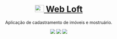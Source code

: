 <h1 align="center">
    <a href="/">
        <img src="https://static.thenounproject.com/png/60716-200.png" alt="Web Loft" width="30" height="24">
                    Web Loft
    </a>
</h1>
<p align="center"> Aplicação de cadastramento de imóveis e mostruário.</p>

<p align="center">
    <img src="https://img.shields.io/static/v1?label=PHP&message=7&color=7159c1&style=for-the-badge&logo=ghost"/>
    <img src="https://img.shields.io/static/v1?label=LARAVEL&message=8&color=e63946&style=for-the-badge&logo=ghost"/>
    <img src="https://img.shields.io/static/v1?label=BOOTSTRAP&message=5&color=6930c3&style=for-the-badge&logo=ghost"/>
</p>
